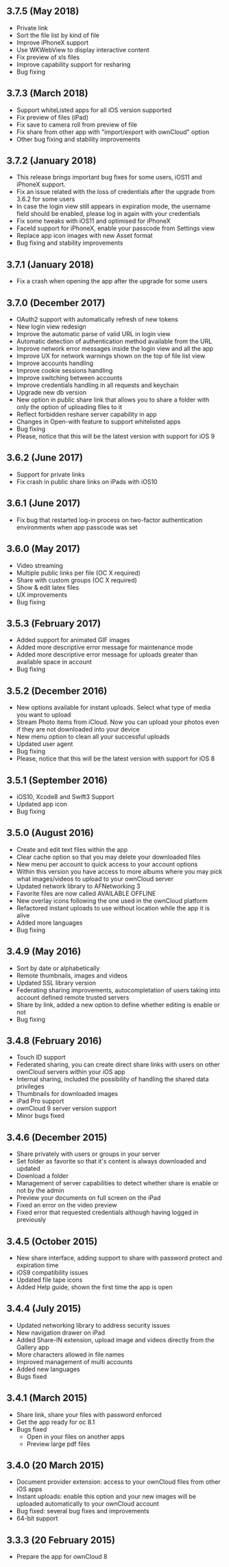 ## 3.7.5 (May 2018)
- Private link 
- Sort the file list by kind of file
- Improve iPhoneX support
- Use WKWebView to display interactive content
- Fix preview of xls files
- Improve capability support for resharing
- Bug fixing

## 3.7.3 (March 2018)
- Support whiteListed apps for all iOS version supported
- Fix preview of files (iPad)
- Fix save to camera roll from preview of file
- Fix share from other app with "import/export with ownCloud" option
- Other bug fixing and stability improvements

## 3.7.2 (January 2018)
- This release brings important bug fixes for some users, iOS11 and iPhoneX support.
- Fix an issue related with the loss of credentials after the upgrade from 3.6.2 for some users
- In case the login view still appears in expiration mode, the username field should be enabled, please log in again with your credentials
- Fix some tweaks with iOS11 and optimised for iPhoneX 
- FaceId support for iPhoneX, enable your passcode from Settings view
- Replace app icon images with new Asset format 
- Bug fixing and stability improvements

## 3.7.1 (January 2018)
- Fix a crash when opening the app after the upgrade for some users

## 3.7.0 (December 2017)
- OAuth2 support with automatically refresh of new tokens
- New login view redesign
- Improve the automatic parse of valid URL in login view
- Automatic detection of authentication method available from the URL
- Improve network error messages inside the login view and all the app
- Improve UX for network warnings shown on the top of file list view
- Improve accounts handling
- Improve cookie sessions handling
- Improve switching between accounts
- Improve credentials handling in all requests and keychain
- Upgrade new db version
- New option in public share link that allows you to share a folder with only the option of uploading files to it
- Reflect forbidden reshare server capability in app
- Changes in Open-with feature to support whitelisted apps
- Bug fixing
- Please, notice that this will be the latest version with support for iOS 9 

## 3.6.2 (June 2017)
- Support for private links
- Fix crash in public share links on iPads with iOS10 

## 3.6.1 (June 2017)
- Fix bug that restarted log-in process on two-factor authentication environments when app passcode was set

## 3.6.0 (May 2017)
- Video streaming
- Multiple public links per file (OC X required)
- Share with custom groups (OC X required)
- Show & edit latex files
- UX improvements
- Bug fixing

## 3.5.3 (February 2017)
- Added support for animated GIF images
- Added more descriptive error message for maintenance mode
- Added more descriptive error message for uploads greater than available space in account
- Bug fixing

## 3.5.2 (December 2016)
- New options available for instant uploads. Select what type of media you want to upload
- Stream Photo items from iCloud. Now you can upload your photos even if they are not downloaded into your device
- New menu option to clean all your successful uploads
- Updated user agent
- Bug fixing
- Please, notice that this will be the latest version with support for iOS 8

## 3.5.1 (September 2016)
- iOS10, Xcode8 and Swift3 Support
- Updated app icon
- Bug fixing

## 3.5.0 (August 2016)
- Create and edit text files within the app
- Clear cache option so that you may delete your downloaded files
- New menu per account to quick access to your account options
- Within this version you have access to more albums where you may pick what images/videos to upload to your ownCloud server
- Updated network library to AFNetworking 3
- Favorite files are now called AVAILABLE OFFLINE
- New overlay icons following the one used in the ownCloud platform 
- Refactored instant uploads to use without location while the app it is alive 
- Added more languages
- Bug fixing 

## 3.4.9 (May 2016)
- Sort by date or alphabetically
- Remote thumbnails, images and videos
- Updated SSL library version
- Federating sharing improvements, autocompletation of users taking into account defined remote trusted servers
- Share by link, added a new option to define whether editing is enable or not
- Bug fixing

## 3.4.8 (February 2016)
- Touch ID support
- Federated sharing, you can create direct share links with users on other ownCloud servers within your iOS app
- Internal sharing, included the possibility of handling the shared data privileges
- Thumbnails for downloaded images
- iPad Pro support
- ownCloud 9 server version support
- Minor bugs fixed

## 3.4.6 (December 2015)
- Share privately with users or groups in your server
- Set folder as favorite so that it's content is always downloaded and updated
- Download a folder
- Management of server capabilities to detect whether share is enable or not by the admin
- Preview your documents on full screen on the iPad
- Fixed an error on the video preview
- Fixed error that requested credentials although having logged in previously

## 3.4.5 (October 2015)
- New share interface, adding support to share with password protect and expiration time
- iOS9 compatibility issues
- Updated file tape icons 
- Added Help guide, shown the first time the app is open

## 3.4.4 (July 2015)
- Updated networking library to address security issues
- New navigation drawer on iPad
- Added Share-IN extension, upload image and videos directly from the Gallery app
- More characters allowed in file names
- Improved management of multi accounts
- Added new languages
- Bugs fixed

## 3.4.1 (March 2015)
- Share link, share your files with password enforced
- Get the app ready for oc 8.1
- Bugs fixed
    + Open in your files on another apps
    + Preview large pdf files

## 3.4.0 (20 March 2015)
- Document provider extension: access to your ownCloud files from other iOS apps
- Instant uploads: enable this option and your new images will be uploaded automatically to your ownCloud account
- Bug fixed: several bug fixes and improvements
- 64-bit support

## 3.3.3 (20 February 2015)
- Prepare the app for ownCloud 8
